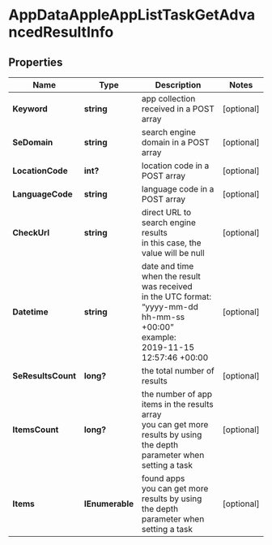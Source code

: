 # AppDataAppleAppListTaskGetAdvancedResultInfo


## Properties

| Name | Type | Description | Notes |
|------------ | ------------- | ------------- | -------------|
**Keyword** | **string** | app collection received in a POST array |[optional]|
**SeDomain** | **string** | search engine domain in a POST array |[optional]|
**LocationCode** | **int?** | location code in a POST array |[optional]|
**LanguageCode** | **string** | language code in a POST array |[optional]|
**CheckUrl** | **string** | direct URL to search engine results<br>in this case, the value will be null |[optional]|
**Datetime** | **string** | date and time when the result was received<br>in the UTC format: “yyyy-mm-dd hh-mm-ss +00:00”<br>example:<br>2019-11-15 12:57:46 +00:00 |[optional]|
**SeResultsCount** | **long?** | the total number of results |[optional]|
**ItemsCount** | **long?** | the number of app items in the results array<br>you can get more results by using the depth parameter when setting a task |[optional]|
**Items** | **IEnumerable<BaseAppDataSerpElementItem>** | found apps<br>you can get more results by using the depth parameter when setting a task |[optional]|
